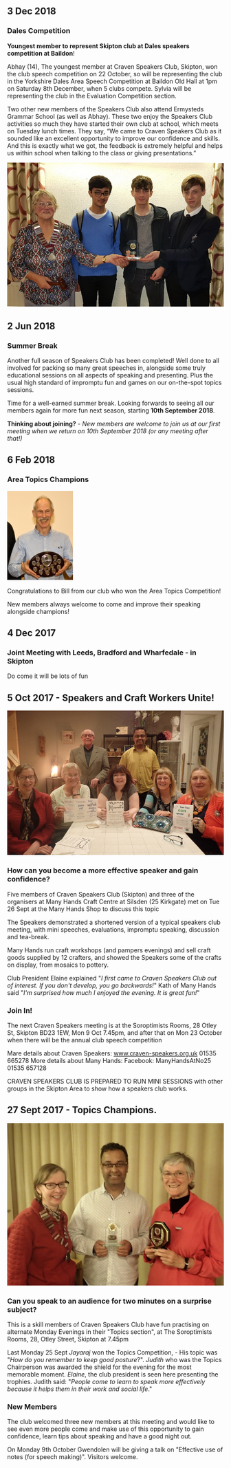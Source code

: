 ## 3 Dec 2018
### Dales Competition

**Youngest member to represent Skipton club at Dales speakers competition at Baildon**!

Abhay (14), The youngest member at Craven Speakers Club, Skipton, won the club speech competition on 22 October, so will be representing
the club in the Yorkshire Dales Area Speech Competition at Baildon Old Hall at 1pm on Saturday 8th December, when 5 clubs compete.
Sylvia will be representing the club in the Evaluation Competition section.

Two other new members of the Speakers Club also attend Ermysteds Grammar School (as well as Abhay). These two enjoy the Speakers Club activities 
so much they have started their own club at school, which meets on Tuesday lunch times. They say, “We came to Craven Speakers Club as it sounded 
like an excellent opportunity to improve our confidence and skills. And this is exactly what we got, the feedback is extremely helpful and helps 
us within school when talking to the class or giving presentations.”

<img src="/assets/images/craven-speakers-new-young-members-2018.jpg">

## 2 Jun 2018
### Summer Break

Another full season of Speakers Club has been completed! Well done to all involved for packing so many great speeches in, alongside some truly
educational sessions on all aspects of speaking and presenting. Plus the usual high standard of impromptu fun and games on our on-the-spot topics 
sessions.

Time for a well-earned summer break. Looking forwards to seeing all our members again for more fun next season, starting **10th September 2018**.

**Thinking about joining?** - _New members are welcome to join us at our first meeting when we return on 10th September 2018 (or any meeting after that!)_  

## 6 Feb 2018
### Area Topics Champions

<img src="/assets/images/BillAreaTopics2018.jpg">

Congratulations to Bill from our club who won the Area Topics Competition!

New members always welcome to come and improve their speaking alongside champions! 

## 4 Dec 2017
### Joint Meeting with Leeds, Bradford and Wharfedale - in Skipton

Do come it will be lots of fun


## 5 Oct 2017 - Speakers and Craft Workers Unite!

<img src="/assets/images/craven-speakers-many-hands.jpg">

### How can you become a more effective speaker and gain confidence?

Five members of Craven Speakers Club (Skipton) and three of the organisers at Many Hands Craft Centre at Silsden (25 Kirkgate) met on Tue 26 Sept at the Many Hands Shop to discuss this topic

The Speakers demonstrated a shortened version of a typical speakers club meeting, with mini speeches, evaluations, impromptu speaking, discussion and tea-break.

Many Hands run craft workshops (and pampers evenings) and sell craft goods supplied by 12 crafters, and showed the Speakers some of the crafts on display, from mosaics to pottery.

Club President Elaine explained "_I first came to Craven Speakers Club out of interest. If you don't develop, you go backwards!_"
Kath of Many Hands said "_I'm surprised how much I enjoyed the evening. It is great fun!_"

### Join In!

The next Craven Speakers meeting is at the Soroptimists Rooms, 28 Otley St, Skipton BD23 1EW, Mon 9 Oct 7.45pm, and after that on Mon 23 October when there will be the annual club speech competition

Mare details about Craven Speakers: www.craven-speakers.org.uk 01535 665278
More details about Many Hands: Facebook: ManyHandsAtNo25  01535 657128

CRAVEN SPEAKERS CLUB IS PREPARED TO RUN MINI SESSIONS with other groups in the Skipton Area to show how a speakers club works.

## 27 Sept 2017 - Topics Champions.

<img src="/assets/images/craven-speakers-25-sept-2017.jpg">

### Can you speak to an audience for two minutes on a surprise subject?

This is a skill members of Craven Speakers Club have fun practising on alternate Monday Evenings in their "Topics section", at The Soroptimists Rooms, 28, Otley Street, Skipton at 7.45pm

Last Monday 25 Sept _Jayaraj_ won the Topics Competition, - His topic was "_How do you remember to keep good posture_?". _Judith_ who was the Topics Chairperson was awarded the shield for the evening for the most memorable moment. _Elaine_, the club president is seen here presenting the trophies. Judith said: "_People come to learn to speak more effectively because it helps them in their work and social life_."

### New Members

The club welcomed three new members at this meeting and would like to see even more people come and make use of this opportunity to gain confidence, learn tips about speaking and have a good night out.

On Monday 9th October Gwendolen will be giving a talk on "Effective use of notes (for speech making)". Visitors welcome.
